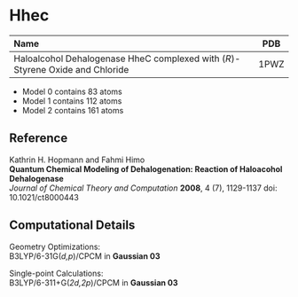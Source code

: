 Hhec
=====

| Name                                                                          | PDB  |
| :---------------------------------------------------------------------------- | ---- |
| Haloalcohol Dehalogenase HheC complexed with (*R*)-Styrene Oxide and Chloride | 1PWZ |


- Model 0 contains 83 atoms  
- Model 1 contains 112 atoms  
- Model 2 contains 161 atoms  

Reference
----------
Kathrin H. Hopmann and Fahmi Himo  
**Quantum Chemical Modeling of Dehalogenation: Reaction of Haloacohol Dehalogenase**  
*Journal of Chemical Theory and Computation* **2008**, 4 (7), 1129-1137 
doi: 10.1021/ct8000443

Computational Details
----------------------

Geometry Optimizations:  
B3LYP/6-31G(*d,p*)/CPCM in **Gaussian 03**  

Single-point Calculations:  
B3LYP/6-311+G(*2d,2p*)/CPCM in **Gaussian 03**